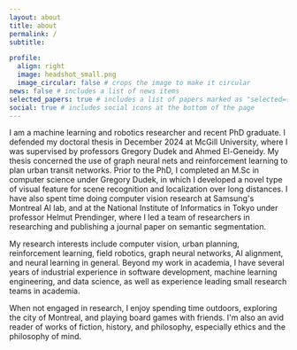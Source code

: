 ```yaml
---
layout: about
title: about
permalink: /
subtitle:

profile:
  align: right
  image: headshot_small.png
  image_circular: false # crops the image to make it circular
news: false # includes a list of news items
selected_papers: true # includes a list of papers marked as "selected={true}"
social: true # includes social icons at the bottom of the page
---
```


I am a machine learning and robotics researcher and recent PhD graduate.  I defended my doctoral thesis in December 2024 at McGill University, where I was supervised by professors Gregory Dudek and Ahmed El-Geneidy.  My thesis concerned the use of graph neural nets and reinforcement learning to plan urban transit networks.  Prior to the PhD, I completed an M.Sc in computer science under Gregory Dudek, in which I developed a novel type of visual feature for scene recognition and localization over long distances.  I have also spent time doing computer vision research at Samsung's Montreal AI lab, and at the National Institute of Informatics in Tokyo under professor Helmut Prendinger, where I led a team of researchers in researching and publishing a journal paper on semantic segmentation.

My research interests include computer vision, urban planning, reinforcement learning, field robotics, graph neural networks, AI alignment, and neural learning in general.  Beyond my work in academia, I have several years of industrial experience in software development, machine learning engineering, and data science, as well as experience leading small research teams in academia.

When not engaged in research, I enjoy spending time outdoors, exploring the city of Montreal, and playing board games with friends.  I'm also an avid reader of works of fiction, history, and philosophy, especially ethics and the philosophy of mind.
